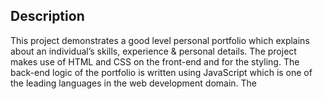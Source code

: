 ## Description
This project demonstrates a good level personal portfolio which explains about an individual’s skills, experience & personal details.
 The project makes use of HTML and CSS on the front-end and for the styling. The back-end logic of the portfolio is written using JavaScript which is one of the leading languages in the web development domain.
 The <script> tag includes the JavaScript code that handles the logic part of the portfolio. 
 
## Sections Included
1)	Implemented about section.
2)	Implemented projects section.
3)	Implemented contact section. 

